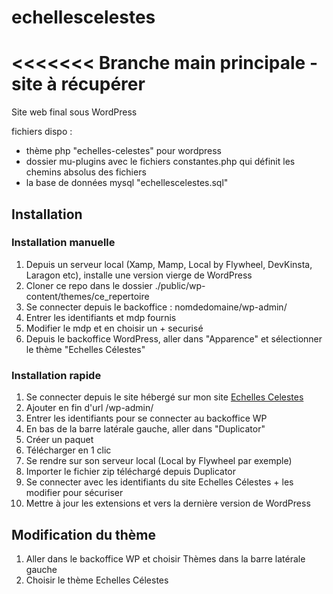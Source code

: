 # echellescelestes

<<<<<<<
Branche main principale - site à récupérer
=======
Site web final sous WordPress

fichiers dispo :
- thème php "echelles-celestes" pour wordpress
- dossier mu-plugins avec le fichiers constantes.php qui définit les chemins absolus des fichiers
- la base de données mysql "echellescelestes.sql"



## Installation

### Installation manuelle
1. Depuis un serveur local (Xamp, Mamp, Local by Flywheel, DevKinsta, Laragon etc), installe une version vierge de WordPress
2. Cloner ce repo dans le dossier ./public/wp-content/themes/ce_repertoire
3. Se connecter depuis le backoffice : nomdedomaine/wp-admin/
4. Entrer les identifiants et mdp fournis
5. Modifier le mdp et en choisir un + securisé
6. Depuis le backoffice WordPress, aller dans "Apparence" et sélectionner le thème "Echelles Célestes"


### Installation rapide
1. Se connecter depuis le site hébergé sur mon site [Echelles Celestes](https://echelles-celestes.vriessa.com)
2. Ajouter en fin d'url /wp-admin/
3. Entrer les identifiants pour se connecter au backoffice WP
4. En bas de la barre latérale gauche, aller dans "Duplicator"
5. Créer un paquet
6. Télécharger en 1 clic
7. Se rendre sur son serveur local (Local by Flywheel par exemple)
8. Importer le fichier zip téléchargé depuis Duplicator
9. Se connecter avec les identifiants du site Echelles Célestes + les modifier pour sécuriser
10. Mettre à jour les extensions et vers la dernière version de WordPress


## Modification du thème
1. Aller dans le backoffice WP et choisir Thèmes dans la barre latérale gauche
2. Choisir le thème Echelles Célestes

